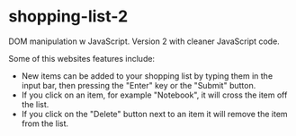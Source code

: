 # shopping-list-2
DOM manipulation w JavaScript.
Version 2 with cleaner JavaScript code.

Some of this websites features include:
  - New items can be added to your shopping list by typing them in the input bar, then pressing the "Enter" key or the "Submit" button.
  - If you click on an item, for example "Notebook", it will cross the item off the list.
  - If you click on the "Delete" button next to an item it will remove the item from the list.
